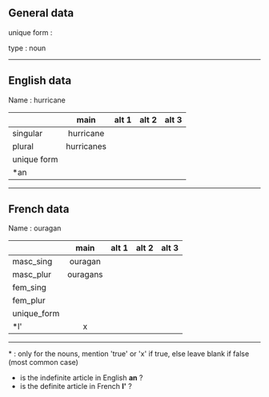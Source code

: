 ## General data

unique form :

type : noun

---

## English data

Name : hurricane

|             |    main    | alt 1 | alt 2 | alt 3 |
| :---------- | :--------: | :---: | :---: | ----- |
| singular    | hurricane  |       |       |       |
| plural      | hurricanes |       |       |       |
| unique form |            |       |       |       |
| \*an        |            |       |       |       |

---

## French data

Name : ouragan

|             |   main   | alt 1 | alt 2 | alt 3 |
| :---------- | :------: | :---: | :---: | :---: |
| masc_sing   | ouragan  |       |       |       |
| masc_plur   | ouragans |       |       |       |
| fem_sing    |          |       |       |       |
| fem_plur    |          |       |       |       |
| unique_form |          |       |       |       |
| \*l'        |    x     |       |       |       |

---

\* : only for the nouns, mention 'true' or 'x' if true, else leave blank if false (most common case)

- is the indefinite article in English **an** ?
- is the definite article in French **l'** ?
